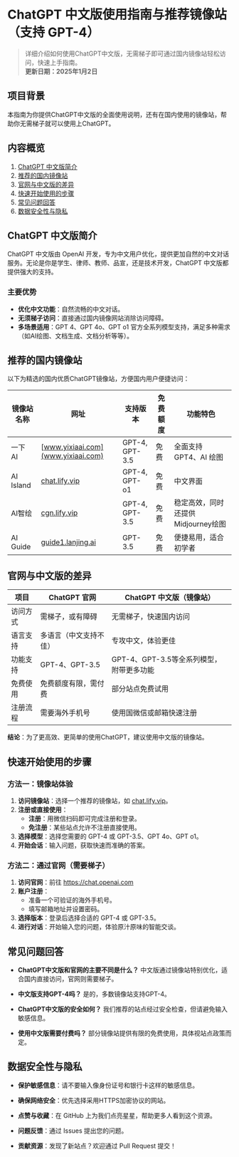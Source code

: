 # ChatGPT 中文版使用指南与推荐镜像站（支持 GPT-4）

> 详细介绍如何使用ChatGPT中文版，无需梯子即可通过国内镜像站轻松访问，快速上手指南。  
> **更新日期：2025年1月2日**

## 项目背景

本指南为你提供ChatGPT中文版的全面使用说明，还有在国内使用的镜像站，帮助你无需梯子就可以使用上ChatGPT。

## 内容概览

1. [ChatGPT 中文版简介](#chatgpt-中文版简介)
2. [推荐的国内镜像站](#推荐的国内镜像站)
3. [官网与中文版的差异](#官网与中文版的差异)
4. [快速开始使用的步骤](#快速开始使用的步骤)
5. [常见问题回答](#常见问题回答)
6. [数据安全性与隐私](#数据安全性与隐私)

## ChatGPT 中文版简介

ChatGPT 中文版由 OpenAI 开发，专为中文用户优化，提供更加自然的中文对话服务。无论是你是学生、律师、教师、品宣，还是技术开发，ChatGPT 中文版都提供强大的支持。

### 主要优势

- **优化中文功能**：自然流畅的中文对话。
- **无须梯子访问**：直接通过国内镜像网站消除访问障碍。
- **多场景适用**：GPT 4、GPT 4o、GPT o1 官方全系列模型支持，满足多种需求（如AI绘图、文档生成、文档分析等等）。

## 推荐的国内镜像站

以下为精选的国内优质ChatGPT镜像站，方便国内用户便捷访问：

| 镜像站名称  | 网址              | 支持版本       | 免费额度 | 功能特色               |
|------------|-------------------|----------------|----------|------------------------|
| 一下 AI    | [www.yixiaai.com](www.yixiaai.com)     | GPT-4, GPT-3.5 | 免费     | 全面支持 GPT4、AI 绘图 |
| AI Island |[chat.lify.vip](https://chat.lify.vip)         | GPT-4, GPT-o1  | 免费     | 中文界面         |
| AI智绘   | [cgn.lify.vip](https://cgn.lify.vip)| GPT-4, GPT-3.5 | 免费     | 稳定高效，同时还提供Midjourney绘图     |
|AI Guide   | [guide1.lanjing.ai](https://guide1.lanjing.ai)     | GPT-3.5        | 免费     | 便捷易用，适合初学者   |

## 官网与中文版的差异

| 项目      | ChatGPT 官网      | ChatGPT 中文版（镜像站） |
|-----------|-------------------|--------------------------|
| 访问方式  | 需梯子，或有障碍   | 无需梯子，快速国内访问   |
| 语言支持  | 多语言（中文支持不佳） | 专攻中文，体验更佳     |
| 功能支持  | GPT-4、GPT-3.5    | GPT-4、GPT-3.5等全系列模型，附带更多功能 |
| 免费使用  | 免费额度有限，需付费 | 部分站点免费试用       |
| 注册流程  | 需要海外手机号     | 使用国微信或邮箱快速注册 |

**结论**：为了更高效、更简单的使用ChatGPT，建议使用中文版的镜像站。

## 快速开始使用的步骤

### 方法一：镜像站体验

1. **访问镜像站**：选择一个推荐的镜像站，如 [chat.lify.vip](https://chat.lify.vip)。
2. **注册或直接使用**：
   - **注册**：用微信扫码即可完成注册和登录。
   - **免注册**：某些站点允许不注册直接使用。
3. **选择模型**：选择您需要的 GPT-4 或 GPT-3.5、GPT 4o、GPT o1。
4. **开始会话**：输入问题，获取快速而准确的答案。

### 方法二：通过官网（需要梯子）

1. **访问官网**：前往 <https://chat.openai.com>
2. **账户注册**：
   - 准备一个可验证的海外手机号。
   - 填写邮箱地址并设置密码。
3. **选择版本**：登录后选择合适的 GPT-4 或 GPT-3.5。
4. **进行对话**：开始输入您的问题，体验原汁原味的智能交谈。

## 常见问题回答

- **ChatGPT中文版和官网的主要不同是什么？**
  中文版通过镜像站特别优化，适合国内直接访问，官网则需要梯子。

- **中文版支持GPT-4吗？**
  是的，多数镜像站支持GPT-4。

- **ChatGPT中文版的安全如何？**
  我们推荐的站点经过安全检查，但请避免输入敏感信息。

- **使用中文版需要付费吗？**
  部分镜像站提供有限的免费使用，具体视站点政策而定。

## 数据安全性与隐私

- **保护敏感信息**：请不要输入像身份证号和银行卡这样的敏感信息。
- **确保网络安全**：优先选择采用HTTPS加密协议的网站。


- **点赞与收藏**：在 GitHub 上为我们点亮星星，帮助更多人看到这个资源。
- **问题反馈**：通过 Issues 提出您的问题。
- **贡献资源**：发现了新站点？欢迎通过 Pull Request 提交！
